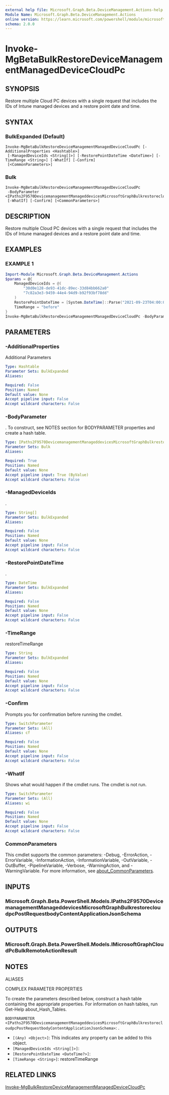 ```yaml
---
external help file: Microsoft.Graph.Beta.DeviceManagement.Actions-help.xml
Module Name: Microsoft.Graph.Beta.DeviceManagement.Actions
online version: https://learn.microsoft.com/powershell/module/microsoft.graph.beta.devicemanagement.actions/invoke-mgbetabulkrestoredevicemanagementmanageddevicecloudpc
schema: 2.0.0
---
```


# Invoke-MgBetaBulkRestoreDeviceManagementManagedDeviceCloudPc

## SYNOPSIS
Restore multiple Cloud PC devices with a single request that includes the IDs of Intune managed devices and a restore point date and time.

## SYNTAX

### BulkExpanded (Default)
```
Invoke-MgBetaBulkRestoreDeviceManagementManagedDeviceCloudPc [-AdditionalProperties <Hashtable>]
 [-ManagedDeviceIds <String[]>] [-RestorePointDateTime <DateTime>] [-TimeRange <String>] [-WhatIf] [-Confirm]
 [<CommonParameters>]
```

### Bulk
```
Invoke-MgBetaBulkRestoreDeviceManagementManagedDeviceCloudPc
 -BodyParameter <IPaths2F9570DevicemanagementManageddevicesMicrosoftGraphBulkrestorecloudpcPostRequestbodyContentApplicationJsonSchema>
 [-WhatIf] [-Confirm] [<CommonParameters>]
```

## DESCRIPTION
Restore multiple Cloud PC devices with a single request that includes the IDs of Intune managed devices and a restore point date and time.

## EXAMPLES

### EXAMPLE 1
```powershell
Import-Module Microsoft.Graph.Beta.DeviceManagement.Actions
$params = @{
	ManagedDeviceIds = @(
		"30d0e128-de93-41dc-89ec-33d84bb662a0"
		"7c82a3e3-9459-44e4-94d9-b92f93bf78dd"
	)
	RestorePointDateTime = [System.DateTime]::Parse("2021-09-23T04:00:00.0000000")
	TimeRange = "before"
}
Invoke-MgBetaBulkRestoreDeviceManagementManagedDeviceCloudPc -BodyParameter $params
```

## PARAMETERS

### -AdditionalProperties
Additional Parameters

```yaml
Type: Hashtable
Parameter Sets: BulkExpanded
Aliases:

Required: False
Position: Named
Default value: None
Accept pipeline input: False
Accept wildcard characters: False
```

### -BodyParameter
.
To construct, see NOTES section for BODYPARAMETER properties and create a hash table.

```yaml
Type: IPaths2F9570DevicemanagementManageddevicesMicrosoftGraphBulkrestorecloudpcPostRequestbodyContentApplicationJsonSchema
Parameter Sets: Bulk
Aliases:

Required: True
Position: Named
Default value: None
Accept pipeline input: True (ByValue)
Accept wildcard characters: False
```

### -ManagedDeviceIds
.

```yaml
Type: String[]
Parameter Sets: BulkExpanded
Aliases:

Required: False
Position: Named
Default value: None
Accept pipeline input: False
Accept wildcard characters: False
```

### -RestorePointDateTime
.

```yaml
Type: DateTime
Parameter Sets: BulkExpanded
Aliases:

Required: False
Position: Named
Default value: None
Accept pipeline input: False
Accept wildcard characters: False
```

### -TimeRange
restoreTimeRange

```yaml
Type: String
Parameter Sets: BulkExpanded
Aliases:

Required: False
Position: Named
Default value: None
Accept pipeline input: False
Accept wildcard characters: False
```

### -Confirm
Prompts you for confirmation before running the cmdlet.

```yaml
Type: SwitchParameter
Parameter Sets: (All)
Aliases: cf

Required: False
Position: Named
Default value: None
Accept pipeline input: False
Accept wildcard characters: False
```

### -WhatIf
Shows what would happen if the cmdlet runs.
The cmdlet is not run.

```yaml
Type: SwitchParameter
Parameter Sets: (All)
Aliases: wi

Required: False
Position: Named
Default value: None
Accept pipeline input: False
Accept wildcard characters: False
```

### CommonParameters
This cmdlet supports the common parameters: -Debug, -ErrorAction, -ErrorVariable, -InformationAction, -InformationVariable, -OutVariable, -OutBuffer, -PipelineVariable, -Verbose, -WarningAction, and -WarningVariable. For more information, see [about_CommonParameters](http://go.microsoft.com/fwlink/?LinkID=113216).

## INPUTS

### Microsoft.Graph.Beta.PowerShell.Models.IPaths2F9570DevicemanagementManageddevicesMicrosoftGraphBulkrestorecloudpcPostRequestbodyContentApplicationJsonSchema
## OUTPUTS

### Microsoft.Graph.Beta.PowerShell.Models.IMicrosoftGraphCloudPcBulkRemoteActionResult
## NOTES

ALIASES

COMPLEX PARAMETER PROPERTIES

To create the parameters described below, construct a hash table containing the appropriate properties. For information on hash tables, run Get-Help about_Hash_Tables.


`BODYPARAMETER <IPaths2F9570DevicemanagementManageddevicesMicrosoftGraphBulkrestorecloudpcPostRequestbodyContentApplicationJsonSchema>`: .
  - `[(Any) <Object>]`: This indicates any property can be added to this object.
  - `[ManagedDeviceIds <String[]>]`: 
  - `[RestorePointDateTime <DateTime?>]`: 
  - `[TimeRange <String>]`: restoreTimeRange

## RELATED LINKS
[Invoke-MgBulkRestoreDeviceManagementManagedDeviceCloudPc](/powershell/module/Microsoft.Graph.DeviceManagement.Actions/Invoke-MgBulkRestoreDeviceManagementManagedDeviceCloudPc?view=graph-powershell-v1.0)
